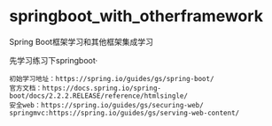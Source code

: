 # springboot_with_otherframework
Spring Boot框架学习和其他框架集成学习

先学习练习下springboot·
    
    初始学习地址：https://spring.io/guides/gs/spring-boot/
    官方文档：https://docs.spring.io/spring-boot/docs/2.2.2.RELEASE/reference/htmlsingle/
    安全web：https://spring.io/guides/gs/securing-web/
    springmvc:https://spring.io/guides/gs/serving-web-content/